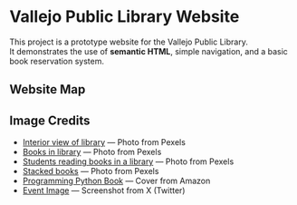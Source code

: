 # Vallejo Public Library Website

This project is a prototype website for the Vallejo Public Library.  
It demonstrates the use of **semantic HTML**, simple navigation, and a basic book reservation system.


## Website Map


## Image Credits

- [Interior view of library](https://www.pexels.com/photo/interior-view-of-library-1837726/) — Photo from Pexels  
- [Books in library](https://www.pexels.com/photo/books-in-library-3747516/) — Photo from Pexels  
- [Students reading books in a library](https://www.pexels.com/photo/students-reading-books-in-a-library-8926840/) — Photo from Pexels  
- [Stacked books](https://images.pexels.com/photos/3922853/pexels-photo-3922853.jpeg) — Photo from Pexels  
- [Programming Python Book](https://www.amazon.com/Programming-Python-Powerful-Object-Oriented/dp/0596158106) — Cover from Amazon  
- [Event Image](https://x.com/i/events/1361884462674366464) — Screenshot from X (Twitter)  
